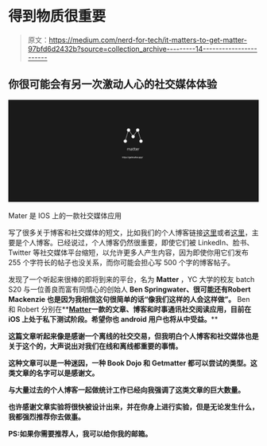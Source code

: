 # 得到物质很重要

> 原文：<https://medium.com/nerd-for-tech/it-matters-to-get-matter-97bfd6d2432b?source=collection_archive---------14----------------------->

## 你很可能会有另一次激动人心的社交媒体体验

![](img/f8a6abcdcdcd3413385e6ea5e9f3d278.png)

Mater 是 IOS 上的一款社交媒体应用

写了很多关于博客和社交媒体的短文，比如我们的个人博客链接[这里](/nerd-for-tech/our-links-with-personal-blogs-e665fcfe3ac7)或者[这里](https://www.google.fr/search?q=personal+blog+site%3Ahttps%3A%2F%2Fmkrdiop.medium.com%2F&sxsrf=ALeKk02ptmJkyYNw1PZdvVY3dUvDkmtRPQ%3A1620162615553&ei=N7iRYL2sIa6MlwS2gImoDQ&oq=personal+blog+site%3Ahttps%3A%2F%2Fmkrdiop.medium.com%2F&gs_lcp=Cgdnd3Mtd2l6EANQ0xBYjCVgzyhoAHAAeACAAcICiAHrEpIBCDAuMTIuMS4xmAEAoAEBqgEHZ3dzLXdpesABAQ&sclient=gws-wiz&ved=0ahUKEwj9o7aJ-LDwAhUuxoUKHTZAAtUQ4dUDCA4&uact=5)，主要是个人博客。已经说过，个人博客仍然很重要，即使它们被 LinkedIn、脸书、Twitter 等社交媒体平台缩短，以允许更多人产生内容，因为即使你用它们发布 255 个字符长的帖子也没关系，而你可能会担心写 500 个字的博客帖子。

发现了一个听起来很棒的即将到来的平台，名为 **Matter** ，YC 大学的校友 batch S20 与一位善良而富有同情心的创始人 **Ben Springwater、**很可能还有Robert Mackenzie 也是因为我相信这句很简单的话**“像我们这样的人会这样做”。** Ben 和 Robert 分别在**[**Matter**](http://clickmetertracking.com/bt5l)**一款的文章、博客和时事通讯社交阅读应用，目前在 iOS 上处于私下测试阶段。希望你也 android 用户也将从中受益。****

****这篇文章听起来像是感谢一个离线的社交交易，但我明白个人博客和社交媒体也是关于这个的，大声说出对我们在线和离线都重要的事情。****

****这种文章可以是一种迷因，一种 Book Dojo 和 Getmatter 都可以尝试的类型。这类文章的名字可以是感谢文。****

****与大量过去的个人博客一起做统计工作已经向我强调了这类文章的巨大数量。****

****也许感谢文章实验将很快被设计出来，并在你身上进行实验，但是无论发生什么，我都强烈推荐你去做[事](http://clickmetertracking.com/bt5l)。****

****PS:如果你需要推荐人，我可以给你我的邮箱。****